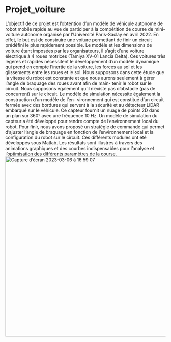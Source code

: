 # Projet_voiture


L’objectif de ce projet est l’obtention d’un modèle de véhicule autonome de robot mobile rapide au vue de participer à la compétition de course de mini- voiture autonome organisé par l’Université Paris-Saclay en avril 2022.
En effet, le but est de construire une voiture permettant de finir un circuit prédéfini le plus rapidement possible. Le modèle et les dimensions de voiture étant imposées par les organisateurs, il s’agit d’une voiture électrique à 4 roues motrices (Tamiya XV-01 Lancia Delta). Ces voitures très légères et rapides nécessitent le développement d’un modèle dynamique qui prend en compte l’inertie de la voiture, les forces au sol et les glissements entre les roues et le sol.
Nous supposons dans cette étude que la vitesse du robot est constante et que nous aurons seulement à gérer l’angle de braquage des roues avant afin de main- tenir le robot sur le circuit. Nous supposons également qu’il n’existe pas d’obstacle (pas de concurrent) sur le circuit.
Le modèle de simulation nécessite également la construction d’un modèle de l’en- vironnement qui est constitué d’un circuit fermée avec des bordures qui servent à la sécurité et au détecteur LiDAR embarqué sur le véhicule. Ce capteur fournit un nuage de points 2D dans un plan sur 360° avec une fréquence 10 Hz.
Un modèle de simulation du capteur a été développé pour rendre compte de l’environnement local du robot.
Pour finir, nous avons proposé un stratégie de commande qui permet d’ajuster l’angle de braquage en fonction de l’environnement local et la configuration du robot sur le circuit.
Ces différents modules ont été développés sous Matlab. Les résultats sont illustrés à travers des animations graphiques et des courbes indispensables pour l’analyse et l’optimisation des différents paramètres de la course.
<img width="565" alt="Capture d’écran 2023-03-06 à 16 59 07" src="https://user-images.githubusercontent.com/92987183/223163462-fd52b433-7a70-4566-8657-370f3b22db01.png">
